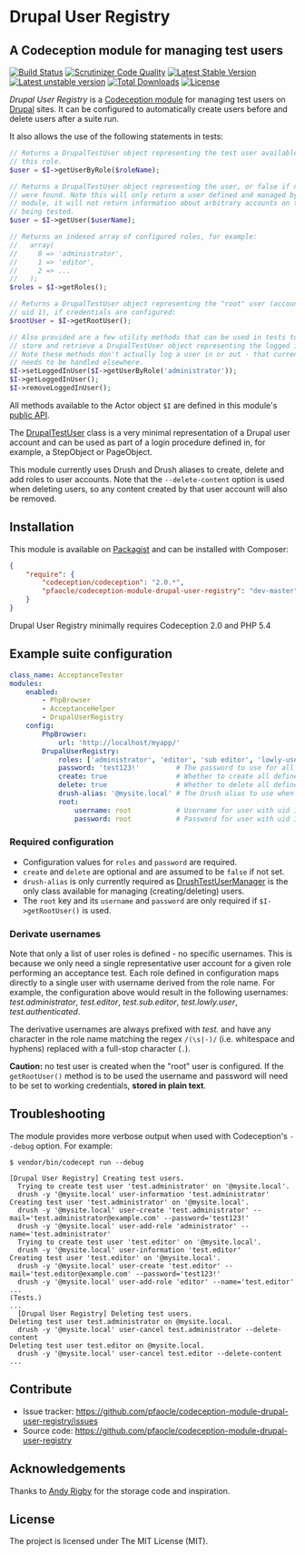 Drupal User Registry
===

## A Codeception module for managing test users

[![Build Status](https://travis-ci.org/pfaocle/codeception-module-drupal-user-registry.svg?branch=feature/add-tests)](https://travis-ci.org/pfaocle/codeception-module-drupal-user-registry) [![Scrutinizer Code Quality](https://scrutinizer-ci.com/g/pfaocle/codeception-module-drupal-user-registry/badges/quality-score.png?b=master)](https://scrutinizer-ci.com/g/pfaocle/codeception-module-drupal-user-registry/?branch=master) [![Latest Stable Version](https://poser.pugx.org/pfaocle/codeception-module-drupal-user-registry/v/stable.svg)](https://packagist.org/packages/pfaocle/codeception-module-drupal-user-registry) [![Latest unstable version](https://poser.pugx.org/pfaocle/codeception-module-drupal-user-registry/v/unstable.svg)](https://packagist.org/packages/pfaocle/codeception-module-drupal-user-registry) [![Total Downloads](https://poser.pugx.org/pfaocle/codeception-module-drupal-user-registry/downloads)](https://packagist.org/packages/pfaocle/codeception-module-drupal-user-registry) [![License](https://poser.pugx.org/pfaocle/codeception-module-drupal-user-registry/license.svg)](https://packagist.org/packages/pfaocle/codeception-module-drupal-user-registry)

_Drupal User Registry_ is a [Codeception module](http://codeception.com/addons) for managing test users on [Drupal](https://www.drupal.org/) sites. It can be configured to automatically create users before and delete users after a suite run.

It also allows the use of the following statements in tests:

```php
// Returns a DrupalTestUser object representing the test user available for
// this role.
$user = $I->getUserByRole($roleName);

// Returns a DrupalTestUser object representing the user, or false if no users
// were found. Note this will only return a user defined and managed by this
// module, it will not return information about arbitrary accounts on the site
// being tested.
$user = $I->getUser($userName);

// Returns an indexed array of configured roles, for example:
//   array(
//     0 => 'administrator',
//     1 => 'editor',
//     2 => ...
//   );
$roles = $I->getRoles();

// Returns a DrupalTestUser object representing the "root" user (account with
// uid 1), if credentials are configured:
$rootUser = $I->getRootUser();

// Also provided are a few utility methods that can be used in tests to
// store and retrieve a DrupalTestUser object representing the logged in user.
// Note these methods don't actually log a user in or out - that currently
// needs to be handled elsewhere.
$I->setLoggedInUser($I->getUserByRole('administrator'));
$I->getLoggedInUser();
$I->removeLoggedInUser();
```

All methods available to the Actor object `$I` are defined in this module's [public API](https://github.com/pfaocle/codeception-module-drupal-user-registry/blob/master/API.md).

The [DrupalTestUser](https://github.com/pfaocle/codeception-module-drupal-user-registry/blob/master/src/Drupal/UserRegistry/DrupalTestUser.php) class is a very minimal representation of a Drupal user account and can be used as part of a login procedure defined in, for example, a StepObject or PageObject.

This module currently uses Drush and Drush aliases to create, delete and add roles to user accounts. Note that the `--delete-content` option is used when deleting users, so any content created by that user account will also be removed.


## Installation

This module is available on [Packagist](https://packagist.org/packages/pfaocle/codeception-module-drupal-user-registry) and can be installed with Composer:

```json
{
    "require": {
        "codeception/codeception": "2.0.*",
        "pfaocle/codeception-module-drupal-user-registry": "dev-master"
    }
}
```

Drupal User Registry minimally requires Codeception 2.0 and PHP 5.4


## Example suite configuration

```yaml
class_name: AcceptanceTester
modules:
    enabled:
        - PhpBrowser
        - AcceptanceHelper
        - DrupalUserRegistry
    config:
        PhpBrowser:
            url: 'http://localhost/myapp/'
        DrupalUserRegistry:
            roles: ['administrator', 'editor', 'sub editor', 'lowly-user', 'authenticated']  # A list of user roles.
            password: 'test123!'         # The password to use for all test users.
            create: true                 # Whether to create all defined test users at the start of the suite.
            delete: true                 # Whether to delete all defined test users at the end of the suite.
            drush-alias: '@mysite.local' # The Drush alias to use when managing users via DrushTestUserManager.
            root:
                username: root           # Username for user with uid 1.
                password: root           # Password for user with uid 1.
```

### Required configuration

* Configuration values for `roles` and `password` are required.
* `create` and `delete` are optional and are assumed to be `false` if not set.
* `drush-alias` is only currently required as [DrushTestUserManager](https://github.com/pfaocle/codeception-module-drupal-user-registry/blob/master/src/Drupal/UserRegistry/DrushTestUserManager.php) is the only class available for managing (creating/deleting) users.
* The `root` key and its `username` and `password` are only required if `$I->getRootUser()` is used.

### Derivate usernames

Note that only a list of user roles is defined - no specific usernames. This is because we only need a single representative user account for a given role performing an acceptance test. Each role defined in configuration maps directly to a single user with username derived from the role name. For example, the configuration above would result in the following usernames: _test.administrator_, _test.editor_, _test.sub.editor_, _test.lowly.user_, _test.authenticated_.

The derivative usernames are always prefixed with _test._ and have any character in the role name matching the regex `/(\s|-)/` (i.e. whitespace and hyphens) replaced with a full-stop character (`.`).

**Caution:** no test user is created when the "root" user is configured. If the `getRootUser()` method is to be used the username and password will need to be set to working credentials, **stored in plain text**.


## Troubleshooting

The module provides more verbose output when used with Codeception's `--debug` option. For example:

    $ vendor/bin/codecept run --debug

    [Drupal User Registry] Creating test users.
      Trying to create test user 'test.administrator' on '@mysite.local'.
      drush -y '@mysite.local' user-information 'test.administrator'
    Creating test user 'test.administrator' on '@mysite.local'.
      drush -y '@mysite.local' user-create 'test.administrator' --mail='test.administrator@example.com' --password='test123!'
      drush -y '@mysite.local' user-add-role 'administrator' --name='test.administrator'
      Trying to create test user 'test.editor' on '@mysite.local'.
      drush -y '@mysite.local' user-information 'test.editor'
    Creating test user 'test.editor' on '@mysite.local'.
      drush -y '@mysite.local' user-create 'test.editor' --mail='test.editor@example.com' --password='test123!'
      drush -y '@mysite.local' user-add-role 'editor' --name='test.editor'
    ...
    (Tests.)
    ...
      [Drupal User Registry] Deleting test users.
    Deleting test user test.administrator on @mysite.local.
      drush -y '@mysite.local' user-cancel test.administrator --delete-content
    Deleting test user test.editor on @mysite.local.
      drush -y '@mysite.local' user-cancel test.editor --delete-content
    ...


## Contribute

- Issue tracker: https://github.com/pfaocle/codeception-module-drupal-user-registry/issues
- Source code: https://github.com/pfaocle/codeception-module-drupal-user-registry


## Acknowledgements

Thanks to [Andy Rigby](https://github.com/ixisandyr) for the storage code and inspiration.


## License

The project is licensed under The MIT License (MIT).
